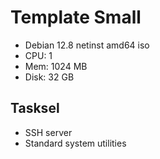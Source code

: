 # Template Small

- Debian 12.8 netinst amd64 iso
- CPU: 1
- Mem: 1024 MB
- Disk: 32 GB

## Tasksel

- SSH server
- Standard system utilities

